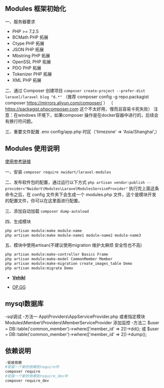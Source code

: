 ## Modules 框架初始化

一、服务器要求
-   PHP >= 7.2.5
-   BCMath PHP 拓展
-   Ctype PHP 拓展
-   JSON PHP 拓展
-   Mbstring PHP 拓展
-   OpenSSL PHP 拓展
-   PDO PHP 拓展
-   Tokenizer PHP 拓展
-   XML PHP 拓展

二、通过 Composer 创建项目
    ```
    composer create-project --prefer-dist laravel/laravel blog "6.*"
    ```
    （推荐 composer config -g repo.packagist composer https://mirrors.aliyun.com/composer/ ）
    （ https://packagist.phpcomposer.com  这个不太好用，慢而且容易卡死失败）
    注意：在windows 环境下，如果composer 操作是在docker容器中进行的，后续会有换行符问题。

三、重要文件配置
    .env
    config/app.php
        时区（'timezone' => 'Asia/Shanghai',）



## Modules 使用说明

[使用参考链接](https://learnku.com/articles/6153/laravel-modular-development)

一、安装
    ```
    composer require nwidart/laravel-modules
    ```

二、发布软件包的配置，通过运行以下方式
    ```
    php artisan vendor:publish --provider="Nwidart\Modules\LaravelModulesServiceProvider"
    ```
    执行完上面这条命令之后，在 config 文件夹下会生成一个 modules.php 文件，这个是模块开发的配置文件，你可以在这里面进行配置。

三、添加自动加载
    ```
    composer dump-autoload
    ```

四、生成模块
```bash
php artisan module:make module-name
php artisan module:make module-name1 module-name2 module-name3
```

五、模块中使用artisan(不建议使用migration 维护太麻烦 安全性也不高)
```bash
php artisan module:make-controller Basics Frame
php artisan module:make-model CommonMember Member
php artisan module:make-migration create_images_table Demo
php artisan module:migrate Demo
```

- **[Vehikl](https://vehikl.com/)**


- [OP.GG](https://op.gg)


## mysql数据库
-sql调试
-方法一     App\Providers\AppServiceProvider.php 或者指定模块 Modules\Member\Providers\MemberServiceProvider 添加监控
-方法二     $user  = DB::table('common_member')->where(['member_id' => 2])->dd(); 或 $user  = DB::table('common_member')->where(['member_id' => 2])->dump();    




## 依赖说明
```bash
-安装依赖
#安装一个新的依赖到require中
composer require
#安装一个新的依赖到require_dev中
composer require_dev
```
